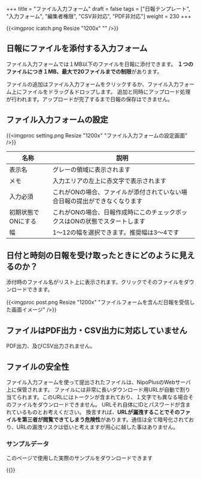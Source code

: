 +++
title = "ファイル入力フォーム"
draft = false
tags = ["日報テンプレート", "入力フォーム", "編集者権限", "CSV非対応", "PDF非対応"]
weight = 230
+++

{{<imgproc icatch.png Resize "1200x" "" />}}

## 日報にファイルを添付する入力フォーム

ファイル入力フォームでは１MB以下のファイルを日報に添付できます。
**１つのファイルにつき１MB、最大で20ファイルまでの制限**があります。

ファイルの追加はファイル入力フォームをクリックするか、ファイル入力フォーム上にファイルをドラッグ＆ドロップします。
追加と同時にアップロード処理が行われます。アップロードが完了するまで日報の保存はできません。

## ファイル入力フォームの設定

{{<imgproc setting.png Resize "1200x" "ファイル入力フォームの設定画面" />}}

|名称|説明|
|---|---|
|表示名|グレーの領域に表示されます|
|メモ|入力エリアの左上に赤文字で表示されます|
|入力必須|これがONの場合、ファイルが添付されていない場合日報の提出ができなくなります|
|初期状態でONにする|これがONの場合、日報作成時にこのチェックボックスはONの状態でスタートします|
|幅|1〜12の幅を選択できます。推奨幅は3〜4です|

## 日付と時刻の日報を受け取ったときにどのように見えるのか？

添付時のファイル名がリスト上に表示されます。クリックでそのファイルをダウンロードできます。

{{<imgproc post.png Resize "1200x" "ファイルフォームを含んだ日報を受信した画面イメージ" />}}

## ファイルはPDF出力・CSV出力に対応していません

PDF出力、及びCSV出力されません。

## ファイルの安全性

ファイル入力フォームを使って提出されたファイルは、NipoPlusのWebサーバ上に保管されます。
ファイルには非常に長いダウンロード用URLが自動で割り当てられます。このURLにはトークンが含まれており、１文字でも異なる場合そのファイルをダウンロードできません。
URLそれ自体にIDとパスワードが含まれているものとお考えください。
換言すれば、**URLが漏洩することでそのファイルを第三者が閲覧できてしまう危険性**があります。通信は全て暗号化されており、URLの漏洩リスクは低いと考えますが用心に越した事はありません。

### サンプルデータ

このページで使用した実際のサンプルをダウンロードできます

{{<attachments style="orange" />}}
